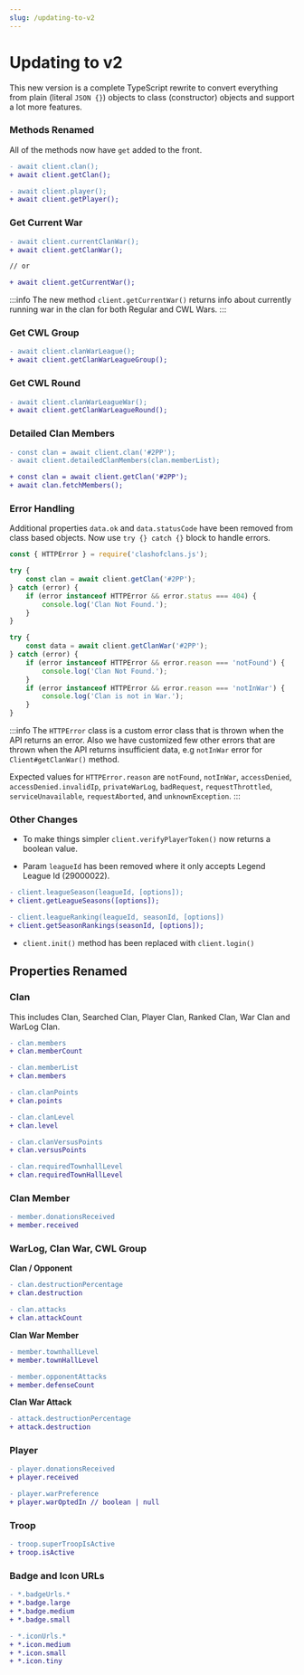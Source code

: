 ```yaml
---
slug: /updating-to-v2
---
```


# Updating to v2

This new version is a complete TypeScript rewrite to convert everything from plain (literal `JSON {}`) objects to class (constructor) objects and support a lot more features.

### Methods Renamed

All of the methods now have `get` added to the front.

```diff
- await client.clan();
+ await client.getClan();

- await client.player();
+ await client.getPlayer();
```

### Get Current War

```diff
- await client.currentClanWar();
+ await client.getClanWar();

// or

+ await client.getCurrentWar();
```

:::info
The new method `client.getCurrentWar()` returns info about currently running war in the clan for both Regular and CWL Wars.
:::

### Get CWL Group

```diff
- await client.clanWarLeague();
+ await client.getClanWarLeagueGroup();
```

### Get CWL Round

```diff
- await client.clanWarLeagueWar();
+ await client.getClanWarLeagueRound();
```

### Detailed Clan Members

```diff
- const clan = await client.clan('#2PP');
- await client.detailedClanMembers(clan.memberList);

+ const clan = await client.getClan('#2PP');
+ await clan.fetchMembers();
```

### Error Handling

Additional properties `data.ok` and `data.statusCode` have been removed from class based objects. Now use `try {} catch {}` block to handle errors.

```js
const { HTTPError } = require('clashofclans.js');

try {
    const clan = await client.getClan('#2PP');
} catch (error) {
    if (error instanceof HTTPError && error.status === 404) {
        console.log('Clan Not Found.');
    }
}

try {
    const data = await client.getClanWar('#2PP');
} catch (error) {
    if (error instanceof HTTPError && error.reason === 'notFound') {
        console.log('Clan Not Found.');
    }
    if (error instanceof HTTPError && error.reason === 'notInWar') {
        console.log('Clan is not in War.');
    }
}
```

:::info
The `HTTPError` class is a custom error class that is thrown when the API returns an error. Also we have customized few other errors that are thrown when the API returns insufficient data, e.g `notInWar` error for `Client#getClanWar()` method.

Expected values for `HTTPError.reason` are `notFound`, `notInWar`, `accessDenied`, `accessDenied.invalidIp`, `privateWarLog`, `badRequest`, `requestThrottled`, `serviceUnavailable`, `requestAborted`, and `unknownException`.
:::

### Other Changes

-   To make things simpler `client.verifyPlayerToken()` now returns a boolean value.

-   Param `leagueId` has been removed where it only accepts Legend League Id (29000022).

```diff
- client.leagueSeason(leagueId, [options]);
+ client.getLeagueSeasons([options]);

- client.leagueRanking(leagueId, seasonId, [options])
+ client.getSeasonRankings(seasonId, [options]);
```

-   `client.init()` method has been replaced with `client.login()`

## Properties Renamed

### Clan

This includes Clan, Searched Clan, Player Clan, Ranked Clan, War Clan and WarLog Clan.

```diff
- clan.members
+ clan.memberCount

- clan.memberList
+ clan.members

- clan.clanPoints
+ clan.points

- clan.clanLevel
+ clan.level

- clan.clanVersusPoints
+ clan.versusPoints

- clan.requiredTownhallLevel
+ clan.requiredTownHallLevel
```

### Clan Member

```diff
- member.donationsReceived
+ member.received
```

### WarLog, Clan War, CWL Group

**Clan / Opponent**

```diff
- clan.destructionPercentage
+ clan.destruction

- clan.attacks
+ clan.attackCount
```

**Clan War Member**

```diff
- member.townhallLevel
+ member.townHallLevel

- member.opponentAttacks
+ member.defenseCount
```

**Clan War Attack**

```diff
- attack.destructionPercentage
+ attack.destruction
```

### Player

```diff
- player.donationsReceived
+ player.received

- player.warPreference
+ player.warOptedIn // boolean | null
```

### Troop

```diff
- troop.superTroopIsActive
+ troop.isActive
```

### Badge and Icon URLs

```diff
- *.badgeUrls.*
+ *.badge.large
+ *.badge.medium
+ *.badge.small

- *.iconUrls.*
+ *.icon.medium
+ *.icon.small
+ *.icon.tiny
```
